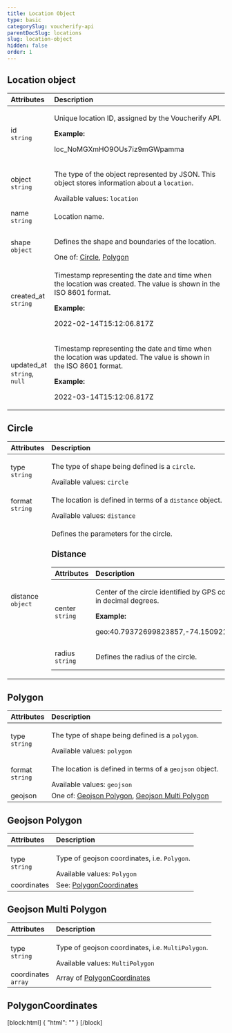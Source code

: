 ```yaml
---
title: Location Object
type: basic
categorySlug: voucherify-api
parentDocSlug: locations
slug: location-object
hidden: false
order: 1
---
```


## Location object
| Attributes |  Description |
|:-----|:--------|
| id</br>`string` | <p>Unique location ID, assigned by the Voucherify API.</p> **Example:** <p>loc_NoMGXmHO9OUs7iz9mGWpamma</p> |
| object</br>`string` | <p>The type of the object represented by JSON. This object stores information about a <code>location</code>.</p> Available values: `location` |
| name</br>`string` | <p>Location name.</p> |
| shape</br>`object` | <p>Defines the shape and boundaries of the location.</p> One of: [Circle](#circle), [Polygon](#polygon) |
| created_at</br>`string` | <p>Timestamp representing the date and time when the location was created. The value is shown in the ISO 8601 format.</p> **Example:** <p>2022-02-14T15:12:06.817Z</p> |
| updated_at</br>`string`, `null` | <p>Timestamp representing the date and time when the location was updated. The value is shown in the ISO 8601 format.</p> **Example:** <p>2022-03-14T15:12:06.817Z</p> |

## Circle
| Attributes |  Description |
|:-----|:--------|
| type</br>`string` | <p>The type of shape being defined is a <code>circle</code>.</p> Available values: `circle` |
| format</br>`string` | <p>The location is defined in terms of a <code>distance</code> object.</p> Available values: `distance` |
| distance</br>`object` | <p>Defines the parameters for the circle.</p> <h3>Distance</h3><table><thead><tr><th style="text-align:left">Attributes</th><th style="text-align:left">Description</th></tr></thead><tbody><tr><td style="text-align:left">center</br><code>string</code></td><td style="text-align:left"><p>Center of the circle identified by GPS coordinates in decimal degrees.</p> <strong>Example:</strong> <p>geo:40.79372699823857,-74.15092132694554</p></td></tr><tr><td style="text-align:left">radius</br><code>string</code></td><td style="text-align:left"><p>Defines the radius of the circle.</p></td></tr></tbody></table> |

## Polygon
| Attributes |  Description |
|:-----|:--------|
| type</br>`string` | <p>The type of shape being defined is a <code>polygon</code>.</p> Available values: `polygon` |
| format</br>`string` | <p>The location is defined in terms of a <code>geojson</code> object.</p> Available values: `geojson` |
| geojson | One of: [Geojson Polygon](#geojson-polygon), [Geojson Multi Polygon](#geojson-multi-polygon) |

## Geojson Polygon
| Attributes |  Description |
|:-----|:--------|
| type</br>`string` | <p>Type of geojson coordinates, i.e. <code>Polygon</code>.</p> Available values: `Polygon` |
| coordinates | See: [PolygonCoordinates](#polygoncoordinates) |

## Geojson Multi Polygon
| Attributes |  Description |
|:-----|:--------|
| type</br>`string` | <p>Type of geojson coordinates, i.e. <code>MultiPolygon</code>.</p> Available values: `MultiPolygon` |
| coordinates</br>`array` | Array of [PolygonCoordinates](#polygoncoordinates) |

## PolygonCoordinates


[block:html]
{
  "html": "<style>\n[title=\"Toggle library\"] { \n  display: none; }\n.LanguagePicker-divider { \n  display: none; }\n.Playground-section3VTXuaYZivJK > .APISectionHeader3LN_-QIR0m7x {\n  display: none; }\n.LanguagePicker-languages1qVVo_v6AlP9 {\n  display: none; }\n.headline-container-article-info2GaOf2jMpV0r {\n  display: none; }\n.APISectionHeader3LN_-QIR0m7x {\n  display: none; }\n.APIResponseSchemaPicker-label3XMQ9E-slNcS {\n  display: none; }\n.PlaygroundC7DInM9NFvBg {\n  display: none; }\n.Modal-Header3VPrQs3MUWWd {\n  display: none; }\n.rm-ReferenceMain .rm-Article {\n  max-width: 2000px; }\n</style>"
}
[/block]
